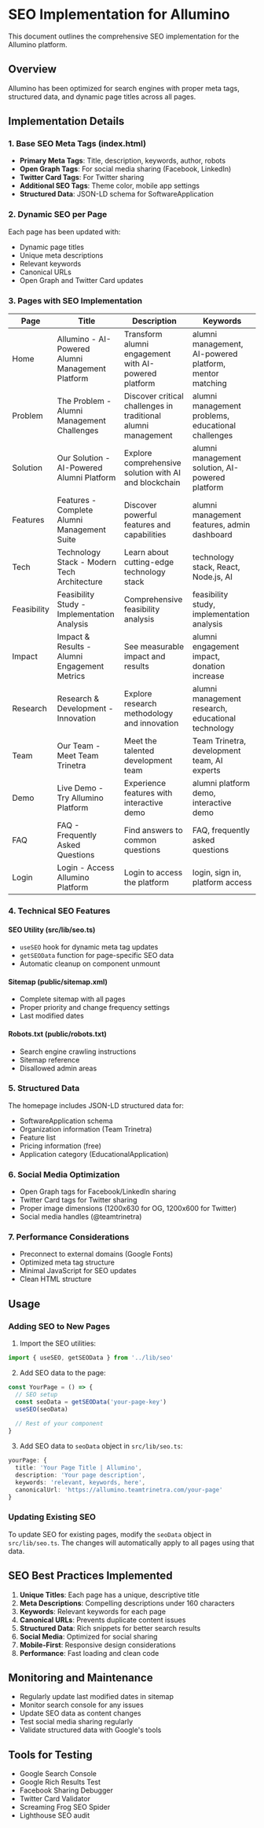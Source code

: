 # SEO Implementation for Allumino

This document outlines the comprehensive SEO implementation for the Allumino platform.

## Overview

Allumino has been optimized for search engines with proper meta tags, structured data, and dynamic page titles across all pages.

## Implementation Details

### 1. Base SEO Meta Tags (index.html)

- **Primary Meta Tags**: Title, description, keywords, author, robots
- **Open Graph Tags**: For social media sharing (Facebook, LinkedIn)
- **Twitter Card Tags**: For Twitter sharing
- **Additional SEO Tags**: Theme color, mobile app settings
- **Structured Data**: JSON-LD schema for SoftwareApplication

### 2. Dynamic SEO per Page

Each page has been updated with:
- Dynamic page titles
- Unique meta descriptions
- Relevant keywords
- Canonical URLs
- Open Graph and Twitter Card updates

### 3. Pages with SEO Implementation

| Page | Title | Description | Keywords |
|------|-------|-------------|----------|
| Home | Allumino - AI-Powered Alumni Management Platform | Transform alumni engagement with AI-powered platform | alumni management, AI-powered platform, mentor matching |
| Problem | The Problem - Alumni Management Challenges | Discover critical challenges in traditional alumni management | alumni management problems, educational challenges |
| Solution | Our Solution - AI-Powered Alumni Platform | Explore comprehensive solution with AI and blockchain | alumni management solution, AI-powered platform |
| Features | Features - Complete Alumni Management Suite | Discover powerful features and capabilities | alumni management features, admin dashboard |
| Tech | Technology Stack - Modern Tech Architecture | Learn about cutting-edge technology stack | technology stack, React, Node.js, AI |
| Feasibility | Feasibility Study - Implementation Analysis | Comprehensive feasibility analysis | feasibility study, implementation analysis |
| Impact | Impact & Results - Alumni Engagement Metrics | See measurable impact and results | alumni engagement impact, donation increase |
| Research | Research & Development - Innovation | Explore research methodology and innovation | alumni management research, educational technology |
| Team | Our Team - Meet Team Trinetra | Meet the talented development team | Team Trinetra, development team, AI experts |
| Demo | Live Demo - Try Allumino Platform | Experience features with interactive demo | alumni platform demo, interactive demo |
| FAQ | FAQ - Frequently Asked Questions | Find answers to common questions | FAQ, frequently asked questions |
| Login | Login - Access Allumino Platform | Login to access the platform | login, sign in, platform access |

### 4. Technical SEO Features

#### SEO Utility (src/lib/seo.ts)
- `useSEO` hook for dynamic meta tag updates
- `getSEOData` function for page-specific SEO data
- Automatic cleanup on component unmount

#### Sitemap (public/sitemap.xml)
- Complete sitemap with all pages
- Proper priority and change frequency settings
- Last modified dates

#### Robots.txt (public/robots.txt)
- Search engine crawling instructions
- Sitemap reference
- Disallowed admin areas

### 5. Structured Data

The homepage includes JSON-LD structured data for:
- SoftwareApplication schema
- Organization information (Team Trinetra)
- Feature list
- Pricing information (free)
- Application category (EducationalApplication)

### 6. Social Media Optimization

- Open Graph tags for Facebook/LinkedIn sharing
- Twitter Card tags for Twitter sharing
- Proper image dimensions (1200x630 for OG, 1200x600 for Twitter)
- Social media handles (@teamtrinetra)

### 7. Performance Considerations

- Preconnect to external domains (Google Fonts)
- Optimized meta tag structure
- Minimal JavaScript for SEO updates
- Clean HTML structure

## Usage

### Adding SEO to New Pages

1. Import the SEO utilities:
```typescript
import { useSEO, getSEOData } from '../lib/seo'
```

2. Add SEO data to the page:
```typescript
const YourPage = () => {
  // SEO setup
  const seoData = getSEOData('your-page-key')
  useSEO(seoData)
  
  // Rest of your component
}
```

3. Add SEO data to `seoData` object in `src/lib/seo.ts`:
```typescript
yourPage: {
  title: 'Your Page Title | Allumino',
  description: 'Your page description',
  keywords: 'relevant, keywords, here',
  canonicalUrl: 'https://allumino.teamtrinetra.com/your-page'
}
```

### Updating Existing SEO

To update SEO for existing pages, modify the `seoData` object in `src/lib/seo.ts`. The changes will automatically apply to all pages using that data.

## SEO Best Practices Implemented

1. **Unique Titles**: Each page has a unique, descriptive title
2. **Meta Descriptions**: Compelling descriptions under 160 characters
3. **Keywords**: Relevant keywords for each page
4. **Canonical URLs**: Prevents duplicate content issues
5. **Structured Data**: Rich snippets for better search results
6. **Social Media**: Optimized for social sharing
7. **Mobile-First**: Responsive design considerations
8. **Performance**: Fast loading and clean code

## Monitoring and Maintenance

- Regularly update last modified dates in sitemap
- Monitor search console for any issues
- Update SEO data as content changes
- Test social media sharing regularly
- Validate structured data with Google's tools

## Tools for Testing

- Google Search Console
- Google Rich Results Test
- Facebook Sharing Debugger
- Twitter Card Validator
- Screaming Frog SEO Spider
- Lighthouse SEO audit
